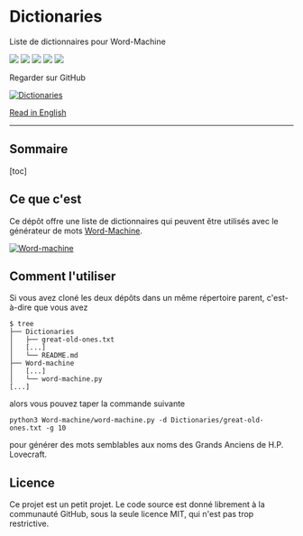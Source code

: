 # Dictionaries

Liste de dictionnaires pour Word-Machine

![](https://img.shields.io/badge/status-Up_to_date-green) ![](https://img.shields.io/github/license/Relex12/Dictionaries) ![](https://img.shields.io/github/repo-size/Relex12/Dictionaries) ![](https://img.shields.io/github/last-commit/Relex12/Dictionaries) ![](https://img.shields.io/github/stars/Relex12/Dictionaries)

Regarder sur GitHub

[![Dictionaries](https://github-readme-stats.vercel.app/api/pin/?username=Relex12&repo=Dictionaries)](https://github.com/Relex12/Dictionaries)

[Read in English](https://relex12.github.io/Dictionaries)

---

## Sommaire

[toc]

## Ce que c'est

Ce dépôt offre une liste de dictionnaires qui peuvent être utilisés avec le générateur de mots [Word-Machine](https://relex12.github.io/Word-machine).

[![Word-machine](https://github-readme-stats.vercel.app/api/pin/?username=Relex12&repo=Word-machine)](https://github.com/Relex12/Word-machine)


## Comment l'utiliser

Si vous avez cloné les deux dépôts dans un même répertoire parent, c'est-à-dire que vous avez

```
$ tree
├── Dictionaries
│   ├── great-old-ones.txt
│   [...]
│   └── README.md
├── Word-machine
│   [...]
│   └── word-machine.py
[...]
```

alors vous pouvez taper la commande suivante

`python3 Word-machine/word-machine.py -d Dictionaries/great-old-ones.txt -g 10`

pour générer des mots semblables aux noms des Grands Anciens de H.P. Lovecraft.

## Licence

Ce projet est un petit projet. Le code source est donné librement à la communauté GitHub, sous la seule licence MIT, qui n'est pas trop restrictive.